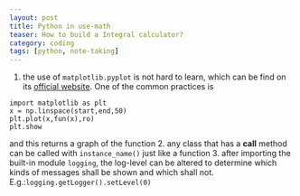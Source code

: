 ```yaml
---
layout: post
title: Python in use-math
teaser: How to build a Integral calculator?
category: coding
tags: [python, note-taking]
---
```

1. the use of `matplotlib.pyplot` is not hard to learn, which can be find on its [official website](https://matplotlib.org/tutorials/introductory/usage.html#sphx-glr-tutorials-introductory-usage-py). One of the common practices is
```
import matplotlib as plt
x = np.linspace(start,end,50)
plt.plot(x,fun(x),ro)
plt.show
```
and this returns a graph of the function
2. any class that has a __call__ method can be called with `instance_name()` just like a function
3. after importing the built-in module `logging`, the log-level can be altered to determine which kinds of messages shall be shown and which shall not.
E.g.:`logging.getLogger().setLevel(0)`
